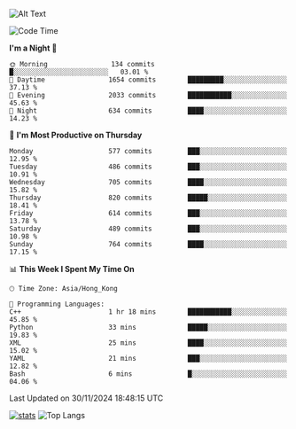 ![Alt Text](https://media.tenor.com/3Gehha8RO-sAAAAC/goose-dance.gif)

<!--START_SECTION:waka-->
![Code Time](http://img.shields.io/badge/Code%20Time-355%20hrs%203%20mins-blue)

**I'm a Night 🦉** 

```text
🌞 Morning                134 commits         █░░░░░░░░░░░░░░░░░░░░░░░░   03.01 % 
🌆 Daytime                1654 commits        █████████░░░░░░░░░░░░░░░░   37.13 % 
🌃 Evening                2033 commits        ███████████░░░░░░░░░░░░░░   45.63 % 
🌙 Night                  634 commits         ████░░░░░░░░░░░░░░░░░░░░░   14.23 % 
```
📅 **I'm Most Productive on Thursday** 

```text
Monday                   577 commits         ███░░░░░░░░░░░░░░░░░░░░░░   12.95 % 
Tuesday                  486 commits         ███░░░░░░░░░░░░░░░░░░░░░░   10.91 % 
Wednesday                705 commits         ████░░░░░░░░░░░░░░░░░░░░░   15.82 % 
Thursday                 820 commits         █████░░░░░░░░░░░░░░░░░░░░   18.41 % 
Friday                   614 commits         ███░░░░░░░░░░░░░░░░░░░░░░   13.78 % 
Saturday                 489 commits         ███░░░░░░░░░░░░░░░░░░░░░░   10.98 % 
Sunday                   764 commits         ████░░░░░░░░░░░░░░░░░░░░░   17.15 % 
```


📊 **This Week I Spent My Time On** 

```text
🕑︎ Time Zone: Asia/Hong_Kong

💬 Programming Languages: 
C++                      1 hr 18 mins        ███████████░░░░░░░░░░░░░░   45.85 % 
Python                   33 mins             █████░░░░░░░░░░░░░░░░░░░░   19.83 % 
XML                      25 mins             ████░░░░░░░░░░░░░░░░░░░░░   15.02 % 
YAML                     21 mins             ███░░░░░░░░░░░░░░░░░░░░░░   12.82 % 
Bash                     6 mins              █░░░░░░░░░░░░░░░░░░░░░░░░   04.06 % 
```


 Last Updated on 30/11/2024 18:48:15 UTC
<!--END_SECTION:waka-->
[![stats](https://github-readme-stats-rose-phi.vercel.app/api?username=jxncted&count_private=true)](https://github.com/jxncted/github-readme-stats)
![Top Langs](https://github-readme-stats-rose-phi.vercel.app/api/top-langs/?username=jxncted\&layout=compact&hide=c,assembly,jupyter%20notebook)
